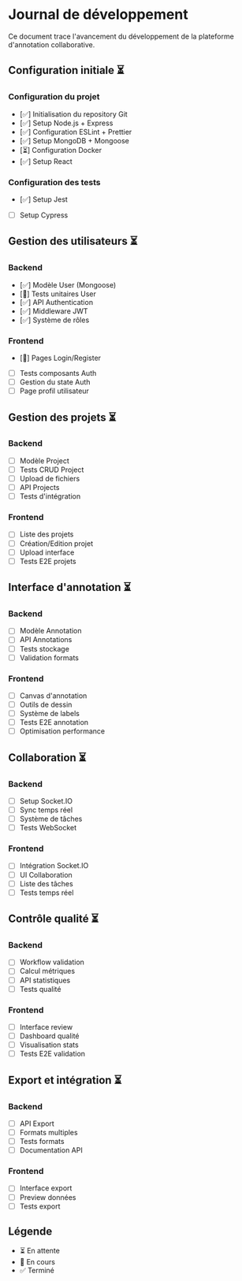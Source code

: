 # Journal de développement

Ce document trace l'avancement du développement de la plateforme d'annotation collaborative.

## Configuration initiale ⏳

### Configuration du projet

- [✅] Initialisation du repository Git
- [✅] Setup Node.js + Express
- [✅] Configuration ESLint + Prettier
- [✅] Setup MongoDB + Mongoose
- [⏳] Configuration Docker
- [✅] Setup React

### Configuration des tests

- [✅] Setup Jest
- [ ] Setup Cypress

## Gestion des utilisateurs ⏳

### Backend

- [✅] Modèle User (Mongoose)
- [🏃] Tests unitaires User
- [✅] API Authentication
- [✅] Middleware JWT
- [✅] Système de rôles

### Frontend

- [🏃] Pages Login/Register
- [ ] Tests composants Auth
- [ ] Gestion du state Auth
- [ ] Page profil utilisateur

## Gestion des projets ⏳

### Backend

- [ ] Modèle Project
- [ ] Tests CRUD Project
- [ ] Upload de fichiers
- [ ] API Projects
- [ ] Tests d'intégration

### Frontend

- [ ] Liste des projets
- [ ] Création/Edition projet
- [ ] Upload interface
- [ ] Tests E2E projets

## Interface d'annotation ⏳

### Backend

- [ ] Modèle Annotation
- [ ] API Annotations
- [ ] Tests stockage
- [ ] Validation formats

### Frontend

- [ ] Canvas d'annotation
- [ ] Outils de dessin
- [ ] Système de labels
- [ ] Tests E2E annotation
- [ ] Optimisation performance

## Collaboration ⏳

### Backend

- [ ] Setup Socket.IO
- [ ] Sync temps réel
- [ ] Système de tâches
- [ ] Tests WebSocket

### Frontend

- [ ] Intégration Socket.IO
- [ ] UI Collaboration
- [ ] Liste des tâches
- [ ] Tests temps réel

## Contrôle qualité ⏳

### Backend

- [ ] Workflow validation
- [ ] Calcul métriques
- [ ] API statistiques
- [ ] Tests qualité

### Frontend

- [ ] Interface review
- [ ] Dashboard qualité
- [ ] Visualisation stats
- [ ] Tests E2E validation

## Export et intégration ⏳

### Backend

- [ ] API Export
- [ ] Formats multiples
- [ ] Tests formats
- [ ] Documentation API

### Frontend

- [ ] Interface export
- [ ] Preview données
- [ ] Tests export

## Légende

- ⏳ En attente
- 🏃 En cours
- ✅ Terminé
